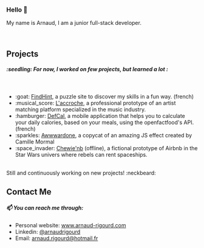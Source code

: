 ### Hello 👋

My name is Arnaud, I am a junior full-stack developer.

<br />

<h2>Projects</h2>
<h5>:seedling: For now, I worked on few projects, but learned a lot :</h5>
<br />
<ul>
  <li>:goat: <a href="https://www.find-hint.com" target="_blank">FindHint</a>, a puzzle site to discover my skills in a fun way. (french)</li>
  <li>:musical_score: <a href="https://www.laccroche.me" target="_blank">L'accroche</a>, a professional prototype of an artist matching platform specialized in the music industry.</li>
  <li>:hamburger: <a href="https://www.defcal.eu" target="_blank">DefCal</a>, a mobile application that helps you to calculate your daily calories, based on your meals, using the openfactfood's API. (french)</li>
  <li>:sparkles: <a href="https://www.arnaud-rigourd.com/myportfolios/awwwardsone" target="_blank">Awwwardone</a>, a copycat of an amazing JS effect created by Camille Mormal</li>
  <li>:space_invader: <a href="#" target="_blank">Chewie'nb</a> (offline), a fictional prototype of Airbnb in the Star Wars univers where rebels can rent spaceships.</li>
</ul>
<br />
Still and continuously working on new projects! :neckbeard:

<br />

<h2>Contact Me</h2>
<h5>📫 You can reach me through:</h5>
<ul>
  <li>Personal website: <a href="https://www.arnaud-rigourd.com" target="_blank">www.arnaud-rigourd.com</a> </li>
<li>Linkedin: <a href="https://www.linkedin.com/in/arnaudrigourd/" target="_blank">@arnaudrigourd</a></li>
  <li>Email: <a href="mailto:arnaud.rigourd@hotmail.fr" target="_blank">arnaud.rigourd@hotmail.fr</a></li>
</ul>
